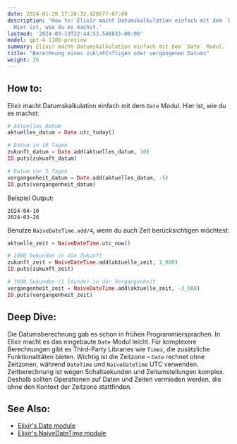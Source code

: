 ```yaml
---
date: 2024-01-20 17:28:32.420577-07:00
description: 'How to: Elixir macht Datumskalkulation einfach mit dem `Date` Modul.
  Hier ist, wie du es machst.'
lastmod: '2024-03-13T22:44:53.548833-06:00'
model: gpt-4-1106-preview
summary: Elixir macht Datumskalkulation einfach mit dem `Date` Modul.
title: "Berechnung eines zuk\xFCnftigen oder vergangenen Datums"
weight: 26
---
```


## How to:
Elixir macht Datumskalkulation einfach mit dem `Date` Modul. Hier ist, wie du es machst:

```elixir
# Aktuelles Datum
aktuelles_datum = Date.utc_today()

# Datum in 10 Tagen
zukunft_datum = Date.add(aktuelles_datum, 10)
IO.puts(zukunft_datum)

# Datum vor 5 Tagen
vergangenheit_datum = Date.add(aktuelles_datum, -5)
IO.puts(vergangenheit_datum)
```
Beispiel Output:
```
2024-04-10
2024-03-26
```

Benutze `NaiveDateTime.add/4`, wenn du auch Zeit berücksichtigen möchtest:

```elixir
aktuelle_zeit = NaiveDateTime.utc_now()

# 1000 Sekunden in die Zukunft
zukunft_zeit = NaiveDateTime.add(aktuelle_zeit, 1_000)
IO.puts(zukunft_zeit)

# 3600 Sekunden (1 Stunde) in der Vergangenheit
vergangenheit_zeit = NaiveDateTime.add(aktuelle_zeit, -3_600)
IO.puts(vergangenheit_zeit)
```

## Deep Dive:
Die Datumsberechnung gab es schon in frühen Programmiersprachen. In Elixir macht es das eingebaute `Date` Modul leicht. Für komplexere Berechnungen gibt es Third-Party Libraries wie `Timex`, die zusätzliche Funktionalitäten bieten. Wichtig ist die Zeitzone – `Date` rechnet ohne Zeitzonen, während `DateTime` und `NaiveDateTime` UTC verwenden. Zeitberechnung ist wegen Schaltsekunden und Zeitumstellungen komplex. Deshalb sollten Operationen auf Daten und Zeiten vermieden werden, die ohne den Kontext der Zeitzone stattfinden.

## See Also:
- [Elixir's Date module](https://hexdocs.pm/elixir/Date.html)
- [Elixir's NaiveDateTime module](https://hexdocs.pm/elixir/NaiveDateTime.html)

